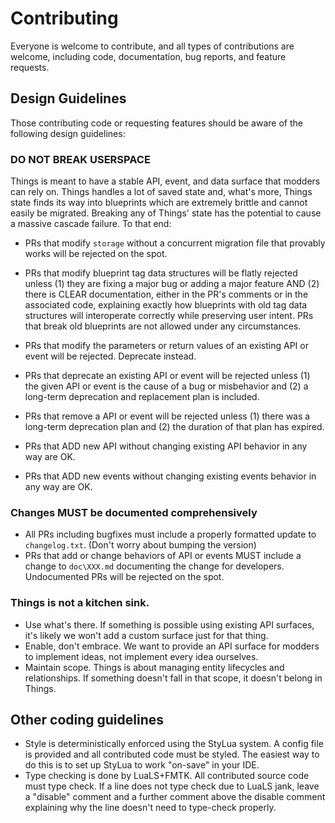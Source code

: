# Contributing

Everyone is welcome to contribute, and all types of contributions are welcome, including code, documentation, bug reports, and feature requests.

## Design Guidelines

Those contributing code or requesting features should be aware of the following design guidelines:

### DO NOT BREAK USERSPACE

Things is meant to have a stable API, event, and data surface that modders can rely on. Things handles a lot of saved state and, what's more, Things state finds its way into blueprints which are extremely brittle and cannot easily be migrated. Breaking any of Things' state has the potential to cause a massive cascade failure. To that end:

- PRs that modify `storage` without a concurrent migration file that provably works will be rejected on the spot.
- PRs that modify blueprint tag data structures will be flatly rejected unless (1) they are fixing a major bug or adding a major feature AND (2) there is CLEAR documentation, either in the PR's comments or in the associated code, explaining exactly how blueprints with old tag data structures will interoperate correctly while preserving user intent. PRs that break old blueprints are not allowed under any circumstances.
- PRs that modify the parameters or return values of an existing API or event will be rejected. Deprecate instead.
- PRs that deprecate an existing API or event will be rejected unless (1) the given API or event is the cause of a bug or misbehavior and (2) a long-term deprecation and replacement plan is included.
- PRs that remove a API or event will be rejected unless (1) there was a long-term deprecation plan and (2) the duration of that plan has expired.

- PRs that ADD new API without changing existing API behavior in any way are OK.
- PRs that ADD new events without changing existing events behavior in any way are OK.

### Changes MUST be documented comprehensively

- All PRs including bugfixes must include a properly formatted update to `changelog.txt`. (Don't worry about bumping the version)
- PRs that add or change behaviors of API or events MUST include a change to `doc\XXX.md` documenting the change for developers. Undocumented PRs will be rejected on the spot.

### Things is not a kitchen sink.

- Use what's there. If something is possible using existing API surfaces, it's likely we won't add a custom surface just for that thing.
- Enable, don't embrace. We want to provide an API surface for modders to implement ideas, not implement every idea ourselves.
- Maintain scope. Things is about managing entity lifecycles and relationships. If something doesn't fall in that scope, it doesn't belong in Things.

## Other coding guidelines

- Style is deterministically enforced using the StyLua system. A config file is provided and all contributed code must be styled. The easiest way to do this is to set up StyLua to work "on-save" in your IDE.
- Type checking is done by LuaLS+FMTK. All contributed source code must type check. If a line does not type check due to LuaLS jank, leave a "disable" comment and a further comment above the disable comment explaining why the line doesn't need to type-check properly.
